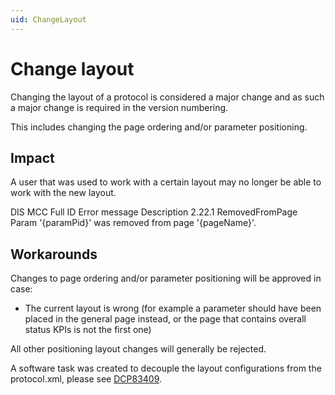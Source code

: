 ```yaml
---
uid: ChangeLayout
---
```


# Change layout

Changing the layout of a protocol is considered a major change and as such a major change is required in the version numbering.

This includes changing the page ordering and/or parameter positioning.

## Impact

A user that was used to work with a certain layout may no longer be able to work with the new layout.

DIS MCC
Full ID	Error message	Description
2.22.1	RemovedFromPage	Param '{paramPid}' was removed from page '{pageName}'.

## Workarounds

Changes to page ordering and/or parameter positioning will be approved in case:

- The current layout is wrong (for example a parameter should have been placed in the general page instead, or the page that contains overall status KPIs is not the first one)

All other positioning layout changes will generally be rejected.

A software task was created to decouple the layout configurations from the protocol.xml, please see [DCP83409](https://collaboration.dataminer.services/task/83409).
